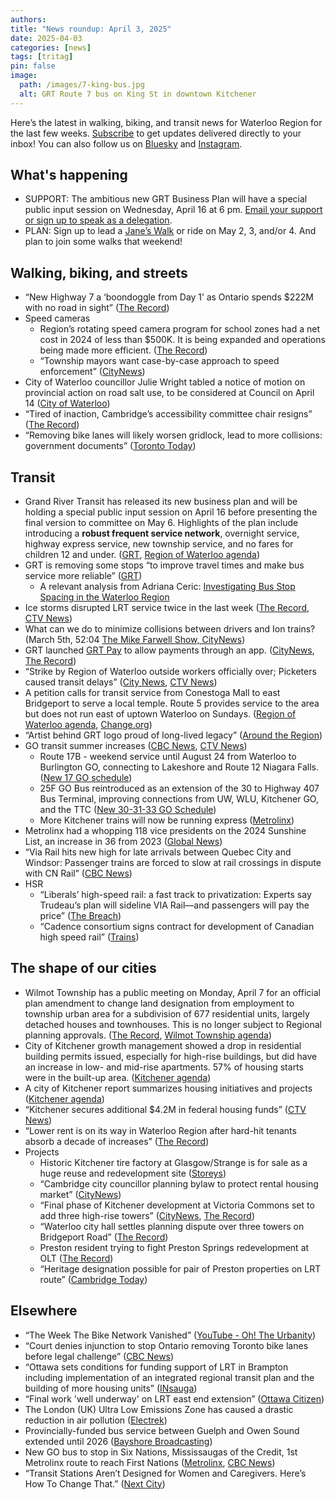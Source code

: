 ```yaml
---
authors: 
title: "News roundup: April 3, 2025"
date: 2025-04-03
categories: [news]
tags: [tritag]
pin: false
image:
  path: /images/7-king-bus.jpg
  alt: GRT Route 7 bus on King St in downtown Kitchener
---
```


Here’s the latest in walking, biking, and transit news for Waterloo Region for the last few weeks. [Subscribe](https://eepurl.com/4Mtkf) to get updates delivered directly to your inbox\! You can also follow us on [Bluesky](https://bsky.app/profile/tritag.ca) and [Instagram](https://www.instagram.com/tritag.ca/).

## What's happening

* SUPPORT: The ambitious new GRT Business Plan will have a special public input session on Wednesday, April 16 at 6 pm. [Email your support or sign up to speak as a delegation](https://www.grt.ca/en/about-grt/grt-business-plan.aspx).  
* PLAN: Sign up to lead a [Jane’s Walk](https://janeswalkwr.com/) or ride on May 2, 3, and/or 4\. And plan to join some walks that weekend\! 

## Walking, biking, and streets

* “New Highway 7 a ‘boondoggle from Day 1’ as Ontario spends $222M with no road in sight” ([The Record](https://www.therecord.com/news/waterloo-region/new-highway-7-a-boondoggle-from-day-1-as-ontario-spends-222m-with-no-road/article_614394a0-d8e3-540e-b4c8-219a384222b9.html))  
* Speed cameras  
  * Region’s rotating speed camera program for school zones had a net cost in 2024 of less than $500K. It is being expanded and operations being made more efficient. ([The Record](https://www.therecord.com/news/waterloo-region/region-generated-1-6-million-from-speed-cameras-in-2024/article_9c74346a-328b-5d54-b832-69a3d0ddb592.html))  
  * “Township mayors want case-by-case approach to speed enforcement” ([CityNews](https://kitchener.citynews.ca/2025/03/15/township-mayors-want-case-by-case-approach-to-speed-enforcement/))  
* City of Waterloo councillor Julie Wright tabled a notice of motion on provincial action on road salt use, to be considered at Council on April 14 ([City of Waterloo](https://events.waterloo.ca/meetings/Detail/2025-03-24-1400-Council-Meeting/6f683230-fb40-4093-a390-b2a60114328e))  
* “Tired of inaction, Cambridge’s accessibility committee chair resigns” ([The Record](https://www.therecord.com/news/waterloo-region/tired-of-inaction-cambridges-accessibility-committee-chair-resigns/article_c5ffa756-05f9-592b-973f-c08dad7c83e2.html))  
* “Removing bike lanes will likely worsen gridlock, lead to more collisions: government documents” ([Toronto Today](https://www.torontotoday.ca/local/transportation-infrastructure/removing-bike-lanes-worsen-gridlock-increase-collisions-government-documents-10359420))

## Transit

* Grand River Transit has released its new business plan and will be holding a special public input session on April 16 before presenting the final version to committee on May 6\. Highlights of the plan include introducing a **robust frequent service network**, overnight service, highway express service, new township service, and no fares for children 12 and under. ([GRT](https://www.grt.ca/en/about-grt/grt-business-plan.aspx), [Region of Waterloo agenda](https://pub-regionofwaterloo.escribemeetings.com/Meeting.aspx?Id=f3536025-9395-447c-b11e-b1ad81ed7ccf&Agenda=Agenda&lang=English&Item=31&Tab=attachments))   
* GRT is removing some stops “to improve travel times and make bus service more reliable” ([GRT](https://www.grt.ca/en/rider-information/stop-and-shelter-changes.aspx#Stop-changes-on-April-28-2025))  
  * A relevant analysis from Adriana Ceric: [Investigating Bus Stop Spacing in the Waterloo Region](https://www.aceric.ca/posts/spacing)  
* Ice storms disrupted LRT service twice in the last week ([The Record](https://www.therecord.com/news/waterloo-region/grt-cancels-ion-trains-and-buses-are-delayed-due-to-weather/article_cfb01958-05a9-5ddc-b6d4-0b4c6bdcaa22.html), [CTV News](https://www.ctvnews.ca/kitchener/article/weekend-ice-storm-disrupts-lrt-in-waterloo-region/))  
* What can we do to minimize collisions between drivers and Ion trains? (March 5th, 52:04 [The Mike Farwell Show, CityNews](https://kitchener.citynews.ca/audio/the-mike-farwell-show/))  
* GRT launched [GRT Pay](https://www.grt.ca/en/fares-passes/grt-pay.aspx) to allow payments through an app. ([CityNews](https://kitchener.citynews.ca/2025/03/20/new-app-grt-lets-grt-passengers-pay-fare-through-their-phone/), [The Record](https://www.therecord.com/news/waterloo-region/grt-pay-new-app-is-available-for-grand-river-transit/article_93f944e9-d322-5902-97b2-1ad2346bf192.html))
* “Strike by Region of Waterloo outside workers officially over; Picketers caused transit delays” ([City News](https://kitchener.citynews.ca/2025/03/28/regions-outdoor-worker-picket-lines-continue-to-cause-transit-disruptions/), [CTV News](https://www.ctvnews.ca/kitchener/article/union-accepts-deal-to-end-strike-in-waterloo-region/))  
* A petition calls for transit service from Conestoga Mall to east Bridgeport to serve a local temple. Route 5 provides service to the area but does not run east of uptown Waterloo on Sundays. ([Region of Waterloo agenda](https://pub-regionofwaterloo.escribemeetings.com/Meeting.aspx?Id=3e6ebb17-a481-4526-9d76-cae3081db3e8&Agenda=Merged&lang=English&Item=54&Tab=attachments), [Change.org](https://www.change.org/p/implement-new-grt-bus-route-from-conestoga-mall-to-ram-dham-hindu-temple))  
* “Artist behind GRT logo proud of long-lived legacy” ([Around the Region](https://aroundtheregion.ca/artist-behind-grt-logo-proud-of-long-lived-legacy/))  
* GO transit summer increases ([CBC News](https://www.cbc.ca/news/canada/toronto/go-transit-april-5-updated-service-1.7494899), [CTV News](https://www.ctvnews.ca/kitchener/article/heres-what-you-need-to-know-about-service-changes-coming-to-kitchener-go/))  
  * Route 17B \- weekend service until August 24 from Waterloo to Burlington GO, connecting to Lakeshore and Route 12 Niagara Falls. ([New 17 GO schedule](https://assets.metrolinx.com/image/upload/v1742374061/Documents/GO/full-schedules/FS05042025/TABLE17.pdf))  
  * 25F GO Bus reintroduced as an extension of the 30 to Highway 407 Bus Terminal, improving connections from UW, WLU, Kitchener GO, and the TTC ([New 30-31-33 GO Schedule](https://assets.metrolinx.com/image/upload/v1734508780/Documents/GO/full-schedules/FS05042025/TABLE31.pdf?fbclid=PAZXh0bgNhZW0CMTEAAab7UcgNFPBBdd0GdFbNMxlAvJqDxhV-yhGQZAkneG5quVgdryXyAADee_o_aem_J5BN4o5tj0gR0xrmmB3wIQ))   
  * More Kitchener trains will now be running express ([Metrolinx](https://www.metrolinx.com/en/discover/more-express-go-train-options-coming-to-kitchener-and-georgetown))  
* Metrolinx had a whopping 118 vice presidents on the 2024 Sunshine List, an increase in 36 from 2023 ([Global News](https://globalnews.ca/news/11106458/metrolinx-sunshine-list-increase/))  
* “Via Rail hits new high for late arrivals between Quebec City and Windsor: Passenger trains are forced to slow at rail crossings in dispute with CN Rail” ([CBC News](https://www.cbc.ca/news/canada/ottawa/via-cn-rail-canada-delays-quebec-windsor-1.7482387))  
* HSR  
  * “Liberals’ high-speed rail: a fast track to privatization: Experts say Trudeau’s plan will sideline VIA Rail—and passengers will pay the price” ([The Breach](https://breachmedia.ca/liberals-high-speed-rail-a-fast-track-to-privatization/))  
  * “Cadence consortium signs contract for development of Canadian high speed rail” ([Trains](https://www.trains.com/trn/news-reviews/news-wire/cadence-consortium-signs-contract-for-development-of-canadian-high-speed-rail/))

## The shape of our cities

* Wilmot Township has a public meeting on Monday, April 7 for an official plan amendment to change land designation from employment to township urban area for a subdivision of 677 residential units, largely detached houses and townhouses. This is no longer subject to Regional planning approvals. ([The Record](https://www.therecord.com/news/waterloo-region/revised-wilmot-plan-of-subdivision-has-677-residential-units/article_29c47d3f-8938-5ac7-b0af-98ffdfa53e27.html), [Wilmot Township agenda](https://pub-wilmot.escribemeetings.com/Meeting.aspx?Id=d3aa53e4-11c9-4f43-8270-5422e96b9711&Agenda=Agenda&lang=English&Item=21&Tab=attachments))  
* City of Kitchener growth management showed a drop in residential building permits issued, especially for high-rise buildings, but did have an increase in low- and mid-rise apartments. 57% of housing starts were in the built-up area. ([Kitchener agenda](https://pub-kitchener.escribemeetings.com/Meeting.aspx?Id=1284efbf-ad94-423e-9aa5-6c941a7643bf&Agenda=Agenda&lang=English&Item=13&Tab=attachments))  
* A city of Kitchener report summarizes housing initiatives and projects ([Kitchener agenda](https://pub-kitchener.escribemeetings.com/Meeting.aspx?Id=1284efbf-ad94-423e-9aa5-6c941a7643bf&Agenda=Agenda&lang=English&Item=16&Tab=attachments))  
* “Kitchener secures additional $4.2M in federal housing funds” ([CTV News](https://www.ctvnews.ca/kitchener/article/kitchener-secures-additional-42m-in-federal-housing-funds/))  
* “Lower rent is on its way in Waterloo Region after hard-hit tenants absorb a decade of increases” ([The Record](https://www.therecord.com/news/waterloo-region/lower-rent-is-on-its-way-in-waterloo-region-after-hard-hit-tenants-absorb-a/article_ac1ebf20-896a-5597-9dd5-cffaa914005d.html))  
* Projects  
  * Historic Kitchener tire factory at Glasgow/Strange is for sale as a huge reuse and redevelopment site ([Storeys](https://storeys.com/101-glasgow-street-kitchener-for-sale/))  
  * “Cambridge city councillor planning bylaw to protect rental housing market” ([CityNews](https://kitchener.citynews.ca/2025/03/25/cambridge-city-councillor-planning-bylaw-to-protect-rental-housing-market/))  
  * “Final phase of Kitchener development at Victoria Commons set to add three high-rise towers” ([CityNews](https://kitchener.citynews.ca/2025/03/26/final-phase-of-kitchener-development-set-to-add-three-high-rise-towers/), [The Record](https://www.therecord.com/news/waterloo-region/three-towers-1-151-units-proposed-for-final-phase-of-kitchener-development/article_0c5cae61-6a8e-56ce-afec-51ad0472a5e4.html))  
  * “Waterloo city hall settles planning dispute over three towers on Bridgeport Road” ([The Record](https://www.therecord.com/news/waterloo-region/waterloo-city-hall-settles-planning-dispute-over-three-towers-on-bridgeport-road/article_1124afad-08af-568e-8911-8e417b4dbd35.html))  
  * Preston resident trying to fight Preston Springs redevelopment at OLT ([The Record](https://www.therecord.com/news/waterloo-region/dueling-developments-too-big-for-former-preston-springs-site-cambridge-resident-argues/article_5ed2e8e1-a143-5144-92db-bfe7815a4ca7.html))  
  * “Heritage designation possible for pair of Preston properties on LRT route” ([Cambridge Today](https://www.cambridgetoday.ca/local-news/heritage-designation-possible-for-pair-of-preston-properties-on-lrt-route-10400122))

## Elsewhere

* “The Week The Bike Network Vanished” ([YouTube \- Oh\! The Urbanity](https://www.youtube.com/watch?v=DqKqK0y7VYU))  
* “Court denies injunction to stop Ontario removing Toronto bike lanes before legal challenge” ([CBC News](https://www.cbc.ca/news/canada/toronto/court-injunction-ontario-bike-lanes-court-challenge-1.7483871))  
* “Ottawa sets conditions for funding support of LRT in Brampton including implementation of an integrated regional transit plan and the building of more housing units” ([INsauga](https://www.insauga.com/ottawa-sets-conditions-for-funding-support-of-lrt-in-brampton/))  
* “Final work 'well underway' on LRT east end extension” ([Ottawa Citizen](https://ottawacitizen.com/news/local-news/final-work-well-underway-on-lrt-east-end-extension-amilcar-says))  
* The London (UK) Ultra Low Emissions Zone has caused a drastic reduction in air pollution ([Electrek](https://electrek.co/2025/03/15/surprise-taxing-polluting-vehicles-in-london-made-everyone-much-healthier/?utm_source=dlvr.it&utm_medium=bluesky))  
* Provincially-funded bus service between Guelph and Owen Sound extended until 2026 ([Bayshore Broadcasting](https://www.bayshorebroadcasting.ca/2025/03/24/gost-bus-service-between-owen-sound-and-guelph-extended-until-2026/))  
* New GO bus to stop in Six Nations, Mississaugas of the Credit, 1st Metrolinx route to reach First Nations ([Metrolinx](https://www.metrolinx.com/en/news/new-go-bus-connection-for-first-nations), [CBC News](https://www.cbc.ca/news/canada/hamilton/first-nations-go-bus-service-1.7485934))   
* “Transit Stations Aren’t Designed for Women and Caregivers. Here’s How To Change That.” ([Next City](https://nextcity.org/urbanist-news/transit-stations-arent-designed-for-women-and-caregivers.-heres-how-to-chan))
